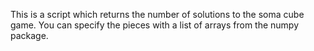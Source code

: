 This is a script which returns the number of solutions to the soma cube game. 
You can specify the pieces with a list of arrays from the numpy package.
